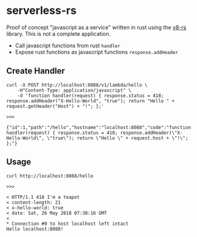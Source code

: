 # serverless-rs

Proof of concept "javascript as a service" written in rust using the [v8-rs](https://github.com/dflemstr/v8-rs) library. This is not a complete application.

* Call javascript functions from rust `handler`
* Expose rust functions as javascript functions `response.addHeader`

## Create Handler

```
curl -X POST http://localhost:8088/v1/lambda/hello \
	-H"Content-Type: application/javascript" \
	-d 'function handler(request) { response.status = 418; response.addHeader("X-Hello-World", "true"); return "Hello " + request.getHeader("Host") + "!"; };'

>>>

{"id":1,"path":"/hello","hostname":"localhost:8088","code":"function handler(request) { response.status = 418; response.addHeader(\"X-Hello-World\", \"true\"); return \"Hello \" + request.host + \"!\"; };"}
```

## Usage

```
curl http://localhost:8088/hello

>>>

< HTTP/1.1 418 I'm a teapot
< content-length: 21
< x-hello-world: true
< date: Sat, 26 May 2018 07:30:16 GMT
< 
* Connection #0 to host localhost left intact
Hello localhost:8088!
```
